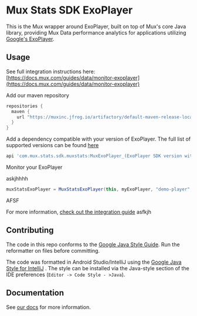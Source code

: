 # Mux Stats SDK ExoPlayer

This is the Mux wrapper around ExoPlayer, built on top of Mux's core Java library, providing Mux
Data performance analytics for applications utilizing
[Google's ExoPlayer](https://github.com/google/ExoPlayer).

## Usage

See full integration instructions
here: [https://docs.mux.com/guides/data/monitor-exoplayer](https://docs.mux.com/guides/data/monitor-exoplayer)

Add our maven repository

```groovy
repositories {
  maven {
    url "https://muxinc.jfrog.io/artifactory/default-maven-release-local"
  }
}
```

Add a dependency compatible with your version of ExoPlayer. The full list of supported versions can
be found [here](https://docs.mux.com/guides/data/monitor-exoplayer#1-install-the-mux-data-sdk)

```groovy
api 'com.mux.stats.sdk.muxstats:MuxExoPlayer_(ExoPlayer SDK version with underscores):(Mux SDK version)'
```

Monitor your ExoPlayer

askjhhhh

```groovy
muxStatsExoPlayer = MuxStatsExoPlayer(this, myExoPlayer, "demo-player", myCustomerData)
```

AFSF

For more
information, [check out the integration guide](https://docs.mux.com/guides/data/monitor-exoplayer)
asfkjh

## Contributing

The code in this repo conforms to
the [Google Java Style Guide](https://google.github.io/styleguide/javaguide.html). Run the
reformatter on files before committing.

The code was formatted in Android Studio/IntelliJ using
the [Google Java Style for IntelliJ](https://github.com/google/styleguide/blob/gh-pages/intellij-java-google-style.xml)
. The style can be installed via the Java-style section of the IDE
preferences (`Editor -> Code Style - >Java`).

## Documentation

See [our docs](https://docs.mux.com/docs/exoplayer-integration-guide) for more information.
